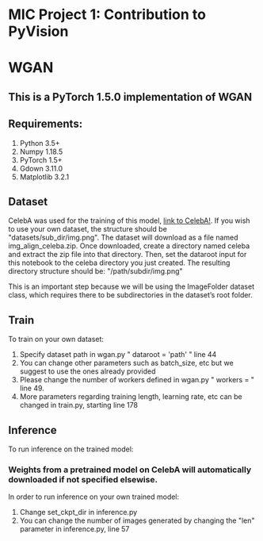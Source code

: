 # MIC Project 1: Contribution to PyVision
# WGAN

## This is a PyTorch 1.5.0 implementation of WGAN 
## Requirements: 
1. Python 3.5+ 
2. Numpy 1.18.5
3. PyTorch 1.5+
4. Gdown 3.11.0
5. Matplotlib 3.2.1

## Dataset
CelebA was used for the training of this model, [link to CelebA!](http://mmlab.ie.cuhk.edu.hk/projects/CelebA.html). 
If you wish to use your own dataset, the structure should be "datasets/sub_dir/img.png". The dataset will download as a file named img_align_celeba.zip. Once downloaded, create a directory named celeba and extract the zip file into that directory. Then, set the dataroot input for this notebook to the celeba directory you just created. The resulting directory structure should be: "/path/subdir/img.png"

This is an important step because we will be using the ImageFolder dataset class, which requires there to be subdirectories in the dataset’s root folder.

## Train
To train on your own dataset:
1. Specify dataset path in wgan.py " dataroot = 'path' " line 44
2. You can change other parameters such as batch_size, etc but we suggest to use the ones already provided
3. Please change the number of workers defined in wgan.py " workers = " line 49. 
4. More parameters regarding training length, learning rate, etc can be changed in train.py, starting line 178

## Inference
To run inference on the trained model:
### Weights from a pretrained model on CelebA will automatically downloaded if not specified elsewise.
In order to run inference on your own trained model:
1. Change set_ckpt_dir in inference.py
2. You can change the number of images generated by changing the "len" parameter in inference.py, line 57
